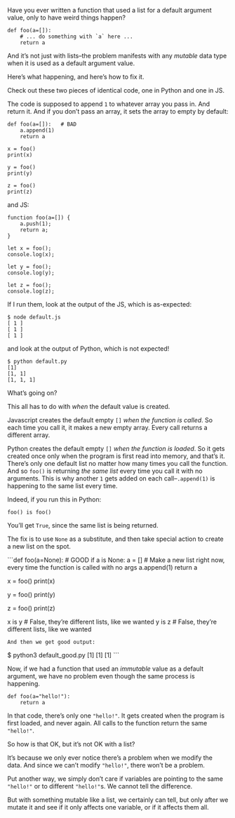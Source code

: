 Have you ever written a function that used a list for a default argument value, only to have weird things happen?

    def foo(a=[]):
        # ... do something with `a` here ...
        return a

And it’s not just with lists–the problem manifests with any *mutable* data type when it is used as a default argument value.

Here’s what happening, and here’s how to fix it.

Check out these two pieces of identical code, one in Python and one in JS.

The code is supposed to append `1` to whatever array you pass in. And return it. And if you don’t pass an array, it sets the array to empty by default:

    def foo(a=[]):   # BAD
        a.append(1)
        return a

    x = foo()
    print(x)

    y = foo()
    print(y)

    z = foo()
    print(z)

and JS:

    function foo(a=[]) {
        a.push(1);
        return a;
    }

    let x = foo();
    console.log(x);

    let y = foo();
    console.log(y);

    let z = foo();
    console.log(z);

If I run them, look at the output of the JS, which is as-expected:

    $ node default.js
    [ 1 ]
    [ 1 ]
    [ 1 ]

and look at the output of Python, which is not expected!

    $ python default.py
    [1]
    [1, 1]
    [1, 1, 1]

What’s going on?

This all has to do with *when* the default value is created.

Javascript creates the default empty `[]` *when the function is called*. So each time you call it, it makes a new empty array. Every call returns a different array.

Python creates the default empty `[]` *when the function is *loaded**. So it gets created once only when the program is first read into memory, and that’s it. There’s only one default list no matter how many times you call the function. And so `foo()` is returning *the same list* every time you call it with no arguments. This is why another `1` gets added on each call–`.append(1)` is happening to the same list every time.

Indeed, if you run this in Python:

    foo() is foo()

You’ll get `True`, since the same list is being returned.

The fix is to use `None` as a substitute, and then take special action to create a new list on the spot.

\`\`\`def foo(a=None): \# GOOD if a is None: a = \[\] \# Make a new list right now, every time the function is called with no args a.append(1) return a

x = foo() print(x)

y = foo() print(y)

z = foo() print(z)

x is y \# False, they’re different lists, like we wanted y is z \# False, they’re different lists, like we wanted

    And then we get good output:

$ python3 default\_good.py \[1\] \[1\] \[1\] \`\`\`

Now, if we had a function that used an *immutable* value as a default argument, we have no problem even though the same process is happening.

    def foo(a="hello!"):
        return a

In that code, there’s only one `"hello!"`. It gets created when the program is first loaded, and never again. All calls to the function return the same `"hello!"`.

So how is that OK, but it’s not OK with a list?

It’s because we only ever notice there’s a problem when we modify the data. And since we can’t modify `"hello!"`, there won’t be a problem.

Put another way, we simply don’t care if variables are pointing to the same `"hello!"` or to different `"hello!"`s. We cannot tell the difference.

But with something mutable like a list, we certainly can tell, but only after we mutate it and see if it only affects one variable, or if it affects them all.
